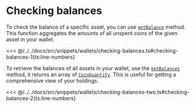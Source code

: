 # Checking balances

To check the balance of a specific asset, you can use [`getBalance`](../../api/Account/Account.md#getbalance) method. This function aggregates the amounts of all unspent coins of the given asset in your wallet.

<<< @/../../docs/src/snippets/wallets/checking-balances.ts#checking-balances-1{ts:line-numbers}

To retrieve the balances of all assets in your wallet, use the [`getBalances`](../../api/Account/Account.md#getbalances) method, it returns an array of [`CoinQuantity`](../../api/Account/index.md#coinquantity). This is useful for getting a comprehensive view of your holdings.

<<< @/../../docs/src/snippets/wallets/checking-balances-two.ts#checking-balances-2{ts:line-numbers}
